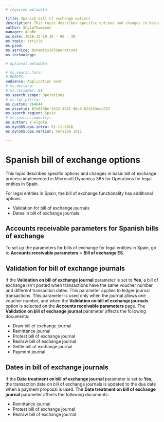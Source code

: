 ```yaml
---
# required metadata

title: Spanish bill of exchange options
description: This topic describes specific options and changes in basic bill of exchange process implemented in Microsoft Dynamics 365 for Operations for legal entities in Spain.
author: ShylaThompson
manager: AnnBe
ms.date: 2016-12-19 18 - 00 - 38
ms.topic: article
ms.prod: 
ms.service: Dynamics365Operations
ms.technology: 

# optional metadata

# ms.search.form: 
# ROBOTS: 
audience: Application User
# ms.devlang: 
# ms.reviewer: 81
ms.search.scope: Operations
# ms.tgt_pltfrm: 
ms.custom: 264644
ms.assetid: 67e8f90e-5522-4631-96c5-62d193eab72f
ms.search.region: Spain
# ms.search.industry: 
ms.author: v-elgolu
ms.dyn365.ops.intro: 01-11-2016
ms.dyn365.ops.version: Version 1611

---
```


# Spanish bill of exchange options

This topic describes specific options and changes in basic bill of exchange process implemented in Microsoft Dynamics 365 for Operations for legal entities in Spain.

For legal entities in Spain, the bill of exchange functionality has additional options:

-   Validation for bill of exchange journals
-   Dates in bill of exchange journals

## Accounts receivable parameters for Spanish bills of exchange
To set up the parameters for bills of exchange for legal entities in Spain, go to **Accounts receivable parameters** &gt; **Bill of exchange ES**.

## Validation for bill of exchange journals
If the **Validation on bill of exchange journal** parameter is set to **Yes**, a bill of exchange isn't posted when transactions have the same voucher number and different transaction dates. This parameter applies to ledger journal transactions. This parameter is used only when the journal allows one voucher number, and when the **Validation on bill of exchange journals** option is selected on the **Accounts receivable parameters** page. The **Validation on bill of exchange journal** parameter affects the following documents:

-   Draw bill of exchange journal
-   Remittance journal
-   Protest bill of exchange journal
-   Redraw bill of exchange journal
-   Settle bill of exchange journal
-   Payment journal

## Dates in bill of exchange journals
If the **Date treatment on bill of exchange journal** parameter is set to **Yes**, the transaction date on bill of exchange journals is updated to the due date when a payment proposal is used. The **Date treatment on bill of exchange journal** parameter affects the following documents:

-   Remittance journal
-   Protest bill of exchange journal
-   Redraw bill of exchange journal


